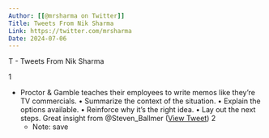 ```yaml
---
Author: [[@mrsharma on Twitter]]
Title: Tweets From Nik Sharma
Link: https://twitter.com/mrsharma
Date: 2024-07-06
---
```

T - Tweets From Nik Sharma

1
- Proctor & Gamble teaches their employees to write memos like they’re TV commercials. 
  • Summarize the context of the situation.
  • Explain the options available.
  • Reinforce why it’s the right idea.
  • Lay out the next steps.
  Great insight from @Steven_Ballmer ([View Tweet](https://twitter.com/mrsharma/status/1360109241663635456))
2
    - Note: save
